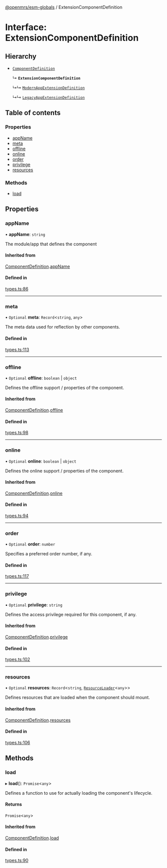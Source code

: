 [@openmrs/esm-globals](../API.md) / ExtensionComponentDefinition

# Interface: ExtensionComponentDefinition

## Hierarchy

- [`ComponentDefinition`](ComponentDefinition.md)

  ↳ **`ExtensionComponentDefinition`**

  ↳↳ [`ModernAppExtensionDefinition`](ModernAppExtensionDefinition.md)

  ↳↳ [`LegacyAppExtensionDefinition`](LegacyAppExtensionDefinition.md)

## Table of contents

### Properties

- [appName](ExtensionComponentDefinition.md#appname)
- [meta](ExtensionComponentDefinition.md#meta)
- [offline](ExtensionComponentDefinition.md#offline)
- [online](ExtensionComponentDefinition.md#online)
- [order](ExtensionComponentDefinition.md#order)
- [privilege](ExtensionComponentDefinition.md#privilege)
- [resources](ExtensionComponentDefinition.md#resources)

### Methods

- [load](ExtensionComponentDefinition.md#load)

## Properties

### appName

• **appName**: `string`

The module/app that defines the component

#### Inherited from

[ComponentDefinition](ComponentDefinition.md).[appName](ComponentDefinition.md#appname)

#### Defined in

[types.ts:86](https://github.com/openmrs/openmrs-esm-core/blob/master/packages/framework/esm-globals/src/types.ts#L86)

___

### meta

• `Optional` **meta**: `Record`<`string`, `any`\>

The meta data used for reflection by other components.

#### Defined in

[types.ts:113](https://github.com/openmrs/openmrs-esm-core/blob/master/packages/framework/esm-globals/src/types.ts#L113)

___

### offline

• `Optional` **offline**: `boolean` \| `object`

Defines the offline support / properties of the component.

#### Inherited from

[ComponentDefinition](ComponentDefinition.md).[offline](ComponentDefinition.md#offline)

#### Defined in

[types.ts:98](https://github.com/openmrs/openmrs-esm-core/blob/master/packages/framework/esm-globals/src/types.ts#L98)

___

### online

• `Optional` **online**: `boolean` \| `object`

Defines the online support / properties of the component.

#### Inherited from

[ComponentDefinition](ComponentDefinition.md).[online](ComponentDefinition.md#online)

#### Defined in

[types.ts:94](https://github.com/openmrs/openmrs-esm-core/blob/master/packages/framework/esm-globals/src/types.ts#L94)

___

### order

• `Optional` **order**: `number`

Specifies a preferred order number, if any.

#### Defined in

[types.ts:117](https://github.com/openmrs/openmrs-esm-core/blob/master/packages/framework/esm-globals/src/types.ts#L117)

___

### privilege

• `Optional` **privilege**: `string`

Defines the access privilege required for this component, if any.

#### Inherited from

[ComponentDefinition](ComponentDefinition.md).[privilege](ComponentDefinition.md#privilege)

#### Defined in

[types.ts:102](https://github.com/openmrs/openmrs-esm-core/blob/master/packages/framework/esm-globals/src/types.ts#L102)

___

### resources

• `Optional` **resources**: `Record`<`string`, [`ResourceLoader`](ResourceLoader.md)<`any`\>\>

Defines resources that are loaded when the component should mount.

#### Inherited from

[ComponentDefinition](ComponentDefinition.md).[resources](ComponentDefinition.md#resources)

#### Defined in

[types.ts:106](https://github.com/openmrs/openmrs-esm-core/blob/master/packages/framework/esm-globals/src/types.ts#L106)

## Methods

### load

▸ **load**(): `Promise`<`any`\>

Defines a function to use for actually loading the component's lifecycle.

#### Returns

`Promise`<`any`\>

#### Inherited from

[ComponentDefinition](ComponentDefinition.md).[load](ComponentDefinition.md#load)

#### Defined in

[types.ts:90](https://github.com/openmrs/openmrs-esm-core/blob/master/packages/framework/esm-globals/src/types.ts#L90)

